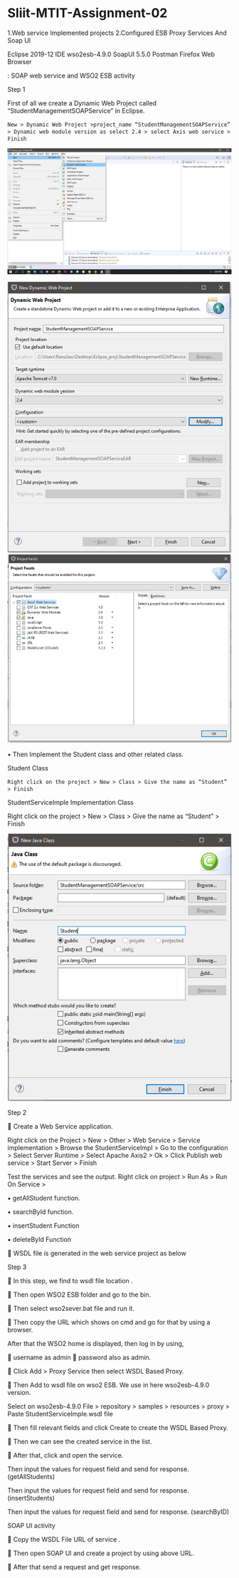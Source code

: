 # Sliit-MTIT-Assignment-02

1.Web service Implemented projects 
2.Configured ESB Proxy Services And Soap UI


Eclipse 2019-12 IDE
wso2esb-4.9.0
SoapUI 5.5.0
Postman
Firefox Web Browser


:    SOAP web service and WSO2 ESB activity 
 
Step 1 
 
First of all we create a Dynamic Web Project called “StudentManagementSOAPService” in Eclipse. 

	New > Dynamic Web Project >project_name “StudentManagementSOAPService” > Dynamic web module version as select 2.4 > select Axis web service > Finish

 
 ![Dynamic Web Project](https://github.com/Ranushklakmal/Sliit-MTIT-Assignment-02/blob/master/Screenshot/1.png)

 ![project_name "StudentManagementSOAPService"](https://github.com/Ranushklakmal/Sliit-MTIT-Assignment-02/blob/master/Screenshot/2.PNG)
  ![](https://github.com/Ranushklakmal/Sliit-MTIT-Assignment-02/blob/master/Screenshot/3.PNG)
 
• Then Implement the Student class and other related class.



Student Class 	
	
	Right click on the project > New > Class > Give the name as “Student” > Finish
 
 
 
StudentServiceImple Implementation Class 

Right click on the project > New > Class > Give the name as “Student” > Finish

  ![](https://github.com/Ranushklakmal/Sliit-MTIT-Assignment-02/blob/master/Screenshot/4.PNG) 




 
Step 2 

	Create a Web Service application. 

Right click on the Project > New > Other > Web Service > Service implementation > Browse the StudentServiceImpl > Go to the configuration > Select Server Runtime > Select Apache Axis2 > Ok > Click Publish web service > Start Server > Finish 

 

 



 

 


 

 

 


 


Test the services and see the output. 
Right click on project > Run As > Run On Service > 
 

▪	getAllStudent function.
 
▪	searchById function.
 


▪	insertStudent Function
 
 
▪	deleteById Function
 
	WSDL file is generated in the web service project as below 

 
 
 

 
 
 
 
 
Step 3 
 
	In this step, we find to wsdl file location .
 
 
 
 
	Then open WSO2 ESB folder and go to the bin. 
 
	Then select wso2sever.bat file and run it. 
 
 
 
  
 







	Then copy the URL which shows on cmd and go for that by using a browser. 

 
  
After that the WSO2 home is displayed, then log in by using,

	username as admin
	password also as admin. 


 



	Click Add > Proxy Service then select WSDL Based Proxy.

 

	Then Add to wsdl file on wso2 ESB. We use in here wso2esb-4.9.0 version.

Select on wso2esb-4.9.0 File > repository > samples > resources > proxy > Paste StudentServiceImple.wsdl file

 



	Then fill relevant fields and click Create to create the WSDL Based Proxy.
 
	Then we can see the created service in the list. 


 

	After that, click and open the service. 
 


Then input the values for request field and send for response. (getAllStudents)
 


 

Then input the values for request field and send for response. (insertStudents)

 
 
Then input the values for request field and send for response. (searchByID)

  

 
 
 
SOAP UI activity 
 
	Copy the WSDL File URL of service .


 
 









	Then open SOAP UI and create a project by using above URL. 

 

 
 









	After that send a request and get response. 


 
 
 
  
 
 
 
 
 
 
 
 
 
 
 

 

 
























	 
